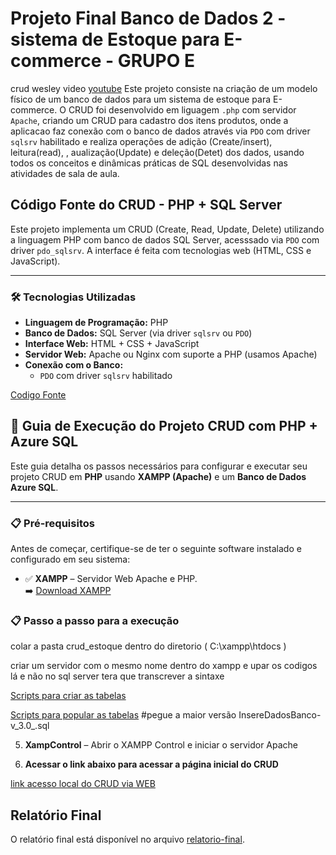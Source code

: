 # Projeto Final Banco de Dados 2 - sistema de Estoque para E-commerce - GRUPO E

crud wesley video [youtube](https://youtu.be/Wp5xC3DJA6A)<a>
Este projeto consiste na criação de um modelo físico de um banco de dados para um sistema de estoque para E-commerce.
O CRUD foi desenvolvido em liguagem `.php` com servidor `Apache`, criando um CRUD para cadastro dos itens produtos, onde a aplicacao faz conexão com o banco de dados através via `PDO` com driver `sqlsrv` habilitado e realiza operações de adição (Create/insert), leitura(read), , aualização(Update) e deleção(Detet) dos dados, usando todos os conceitos e dinâmicas práticas de SQL desenvolvidas nas atividades de sala de aula.


## Código Fonte do CRUD - PHP + SQL Server

Este projeto implementa um CRUD (Create, Read, Update, Delete) utilizando a linguagem PHP com banco de dados SQL Server, acesssado via `PDO` com driver `pdo_sqlsrv`. A interface é feita com tecnologias web (HTML, CSS e JavaScript).

---

### 🛠 Tecnologias Utilizadas

- **Linguagem de Programação:** PHP  
- **Banco de Dados:** SQL Server (via driver `sqlsrv` ou `PDO`)  
- **Interface Web:** HTML + CSS + JavaScript  
- **Servidor Web:** Apache ou Nginx com suporte a PHP  (usamos Apache)
- **Conexão com o Banco:**  
  - `PDO` com driver `sqlsrv` habilitado  



[Codigo Fonte](crud/)


## 🚀 Guia de Execução do Projeto CRUD com PHP + Azure SQL

Este guia detalha os passos necessários para configurar e executar seu projeto CRUD em **PHP** usando **XAMPP (Apache)** e um **Banco de Dados Azure SQL**.

---

### 📋 Pré-requisitos

Antes de começar, certifique-se de ter o seguinte software instalado e configurado em seu sistema:

- ✅ **XAMPP** – Servidor Web Apache e PHP.  
  ➡️ [Download XAMPP](https://www.apachefriends.org/)



### 📋 Passo a passo para a execução

colar a pasta crud_estoque dentro do diretorio   ( C:\xampp\htdocs )

criar um servidor com o mesmo nome dentro do xampp e upar os codigos lá e não no sql server
tera que transcrever a sintaxe

[Scripts para criar as tabelas](scripts/ddl/tabelas)

[Scripts para popular as tabelas](scripts/dml) #pegue a maior versão InsereDadosBanco-v_3.0_.sql

 5.  **XampControl** – Abrir o XAMPP Control e iniciar o servidor Apache

 6.  **Acessar o link abaixo para acessar a página inicial do CRUD**

[link acesso local do CRUD via WEB](http://crud-ecommerce.local/)


## Relatório Final
O relatório final está disponível no arquivo [relatorio-final](https://github.com/adriansimon23/Trabalho_BD/tree/main/relatorio-final).
